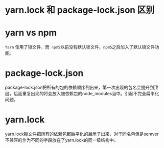 # yarn.lock 和 package-lock.json 区别

# yarn vs npm

`Yarn` 使用了锁文件，而` npm5`以前没有默认锁文件，`npm5`之后加入了默认锁文件功能。

# package-lock.json

package-lock.json把所有的包的依赖顺序列出来，第一次出现的包名会提升到顶层，后面重复出现的将会放入被依赖包的node_modules当中。引起不完全扁平化问题。

# yarn.lock

yarn.lock锁文件把所有的依赖包都扁平化的展示了出来，对于同名包但是semver不兼容的作为不同的字段放在了yarn.lock的同一级结构中。

